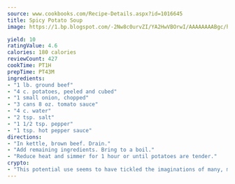```yaml
---
source: www.cookbooks.com/Recipe-Details.aspx?id=1016645
title: Spicy Potato Soup
image: https://1.bp.blogspot.com/-2Nw8c0urvZI/YA2HwVBOrwI/AAAAAAAABgc/hcoCuYbLRGghREWYfHLERS8jzKEXzVPXwCLcBGAsYHQ/s154/14.png

yield: 10
ratingValue: 4.6
calories: 180 calories
reviewCount: 427
cookTime: PT1H
prepTime: PT43M
ingredients:
- "1 lb. ground beef"
- "4 c. potatoes, peeled and cubed"
- "1 small onion, chopped"
- "3 cans 8 oz. tomato sauce"
- "4 c. water"
- "2 tsp. salt"
- "1 1/2 tsp. pepper"
- "1 tsp. hot pepper sauce"
directions:
- "In kettle, brown beef. Drain."
- "Add remaining ingredients. Bring to a boil."
- "Reduce heat and simmer for 1 hour or until potatoes are tender."
crypto:
- "This potential use seems to have tickled the imaginations of many, many bitcoin fanciers."
---
```

